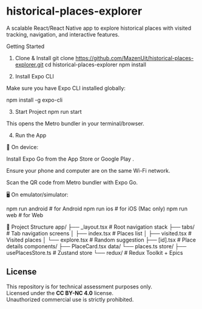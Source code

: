 # historical-places-explorer
A scalable React/React Native app to explore historical places with visited tracking, navigation, and interactive features.


Getting Started
1. Clone & Install
git clone https://github.com/MazenUit/historical-places-explorer.git
cd historical-places-explorer
npm install

2. Install Expo CLI

Make sure you have Expo CLI installed globally:

npm install -g expo-cli

3. Start Project
npm run start


This opens the Metro bundler in your terminal/browser.

4. Run the App

📱 On device:

Install Expo Go from the App Store
 or Google Play
.

Ensure your phone and computer are on the same Wi-Fi network.

Scan the QR code from Metro bundler with Expo Go.

🖥 On emulator/simulator:

npm run android   # for Android
npm run ios       # for iOS (Mac only)
npm run web       # for Web


📂 Project Structure
app/
 ├── _layout.tsx        # Root navigation stack
 ├── tabs/              # Tab navigation screens
 │    ├── index.tsx     # Places list
 │    ├── visited.tsx   # Visited places
 │    └── explore.tsx   # Random suggestion
 ├── [id].tsx           # Place details
components/
 ├── PlaceCard.tsx
data/
 └── places.ts
store/
 ├── usePlacesStore.ts  # Zustand store
 └── redux/             # Redux Toolkit + Epics
 
## License
This repository is for technical assessment purposes only.  
Licensed under the **CC BY-NC 4.0** license.  
Unauthorized commercial use is strictly prohibited.  